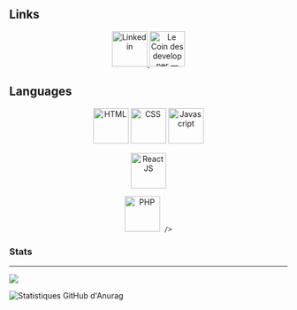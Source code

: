 ## Links
<p align="center">
    <a href="https://www.linkedin.com/in/thomas-bortolato-19134a1a4/">
        <img
            src="https://cdn.discordapp.com/attachments/900396449852973106/920313900589785118/linkedin.png"
            width="64" height="64"
        alt="Linkedin"
        />
    </a>
    <a href="https://discord.gg/kmfdmAzbJq">
        <img
            src="https://cdn.discordapp.com/attachments/900396449852973106/920314394959827014/icons8-nouveau-logo-discord-48.png"
            width="64" height="64"
            alt="Le Coin des developper — Discord d'entre-aide développement"
        />
    </a>
</p>

## Languages

<p align="center">
    <img
        src="https://upload.wikimedia.org/wikipedia/commons/thumb/6/61/HTML5_logo_and_wordmark.svg/1200px-HTML5_logo_and_wordmark.svg.png"
        width="64" height="64"
        alt="HTML"
    />
    <img
        src="https://cdn.iconscout.com/icon/free/png-256/css3-8-1175200.png"
        width="64" height="64"
        alt="CSS"
    />
    <img
        src="https://cdn.iconscout.com/icon/free/png-256/javascript-2038874-1720087.png"
        width="64" height="64"
        alt="Javascript"
    />
</p>

<p align="center">
    <img
        src="https://files.readme.io/320345b-React_Logo_256x256.png"
        width="64" height="64"
        alt="React JS"
    />
</p>

<p align="center">
    <img
        src="https://www.grafics.fr/wp-content/uploads/2015/01/php-copyright-avec-les-annees-01.png"
        width="64" height="64"
        alt="PHP"
         
     />
</p>

### Stats
---
<a href="https://github.com/anuraghazra/github-readme-stats">
  <img align="center" src="https://github-readme-stats.vercel.app/api/top-langs/?username=thomas370&theme=dark" />
</a>
 
  ![Statistiques GitHub d'Anurag](https://github-readme-stats.vercel.app/api?username=thomas370&theme=dark&show_icons=true)

